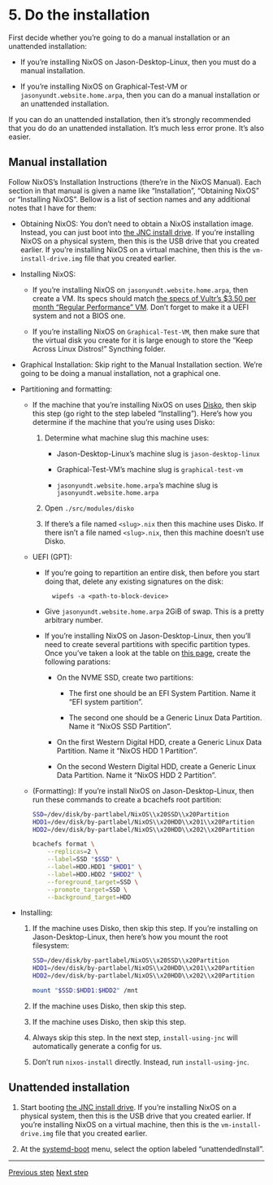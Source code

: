 <!--
SPDX-FileNotice: 🅭🄍1.0 This file is dedicated to the public domain using the CC0 1.0 Universal Public Domain Dedication <https://creativecommons.org/publicdomain/zero/1.0/>.
SPDX-FileContributor: Jason Yundt <jason@jasonyundt.email> (2021–2024)
-->

# 5. Do the installation

First decide whether you’re going to do a manual installation or an unattended
installation:

- If you’re installing NixOS on Jason-Desktop-Linux, then you must do a manual
installation.

- If you’re installing NixOS on Graphical-Test-VM or
`jasonyundt.website.home.arpa`, then you can do a manual installation or an
unattended installation.

If you can do an unattended installation, then it’s strongly recommended that
you do do an unattended installation. It’s much less error prone. It’s also
easier.

## Manual installation

Follow NixOS’s Installation Instructions (there’re in the NixOS Manual). Each
section in that manual is given a name like “Installation”, “Obtaining NixOS”
or “Installing NixOS”. Bellow is a list of section names and any additional
notes that I have for them:

- Obtaining NixOS: You don’t need to obtain a NixOS installation image. Instead,
you can just boot into [the JNC install drive](./Step%204.md). If you’re
installing NixOS on a physical system, then this is the USB drive that you
created earlier. If you’re installing NixOS on a virtual machine, then this is
the `vm-install-drive.img` file that you created earlier.

- Installing NixOS:
	- If you’re installing NixOS on `jasonyundt.website.home.arpa`, then
	create a VM. Its specs should match [the specs of Vultr’s $3.50 per
	month “Regular Performance”
	VM](https://www.vultr.com/pricing/#cloud-compute). Don’t forget to
	make it a UEFI system and not a BIOS one.

	- If you’re installing NixOS on `Graphical-Test-VM`, then make sure that
	the virtual disk you create for it is large enough to store the “Keep
	Across Linux Distros!” Syncthing folder.

- Graphical Installation: Skip right to the Manual Installation section. We’re
going to be doing a manual installation, not a graphical one.

- Partitioning and formatting:

	- If the machine that you’re installing NixOS on uses
	[Disko](https://github.com/nix-community/disko), then skip this step (go
	right to the step labeled “Installing”). Here’s how you determine if the
	machine that you’re using uses Disko:

		1. Determine what machine slug this machine uses:

			- Jason-Desktop-Linux’s machine slug is
			`jason-desktop-linux`

			- Graphical-Test-VM’s machine slug is
			`graphical-test-vm`

			- `jasonyundt.website.home.arpa`’s machine slug is
			`jasonyundt.website.home.arpa`

		2. Open `./src/modules/disko`

		3. If there’s a file named `<slug>.nix` then this
		machine uses Disko. If there isn’t a file named
		`<slug>.nix`, then this machine doesn’t use Disko.

	- UEFI (GPT):

		- If you’re going to repartition an entire disk, then
		before you start doing that, delete any existing signatures on
		the disk:

				wipefs -a <path-to-block-device>

		- Give `jasonyundt.website.home.arpa` 2GiB of swap. This
		is a pretty arbitrary number.

		- If you’re installing NixOS on Jason-Desktop-Linux, then you’ll
		need to create several partitions with specific partition types.
		Once you’ve taken a look at the table on [this page], create the
		following parations:

			- On the NVME SSD, create two partitions:

				- The first one should be an EFI System
				Partition. Name it “EFI system partition”.

				- The second one should be a Generic Linux Data
				Partition. Name it “NixOS SSD Partition”.

			- On the first Western Digital HDD, create a Generic
			Linux Data Partition. Name it “NixOS HDD 1 Partition”.

			- On the second Western Digital HDD, create a Generic
			Linux Data Partition. Name it “NixOS HDD 2 Partition”.

	- (Formatting): If you’re install NixOS on Jason-Desktop-Linux, then run
	these commands to create a bcachefs root partition:

		```bash
		SSD=/dev/disk/by-partlabel/NixOS\\x20SSD\\x20Partition
		HDD1=/dev/disk/by-partlabel/NixOS\\x20HDD\\x201\\x20Partition
		HDD2=/dev/disk/by-partlabel/NixOS\\x20HDD\\x202\\x20Partition

		bcachefs format \
			--replicas=2 \
			--label=SSD "$SSD" \
			--label=HDD.HDD1 "$HDD1" \
			--label=HDD.HDD2 "$HDD2" \
			--foreground_target=SSD \
			--promote_target=SSD \
			--background_target=HDD
		```

- Installing:

	1. If the machine uses Disko, then skip this step. If you’re installing
	on Jason-Desktop-Linux, then here’s how you mount the root filesystem:

		```bash
		SSD=/dev/disk/by-partlabel/NixOS\\x20SSD\\x20Partition
		HDD1=/dev/disk/by-partlabel/NixOS\\x20HDD\\x201\\x20Partition
		HDD2=/dev/disk/by-partlabel/NixOS\\x20HDD\\x202\\x20Partition

		mount "$SSD:$HDD1:$HDD2" /mnt
		```

	2. If the machine uses Disko, then skip this step.

	3. If the machine uses Disko, then skip this step.

	4. Always skip this step. In the next step, `install-using-jnc`
	will automatically generate a config for us.

	5. Don’t run `nixos-install` directly. Instead, run `install-using-jnc`.

[this page]: https://uapi-group.org/specifications/specs/discoverable_partitions_specification/#defined-partition-type-uuids

## Unattended installation

1. Start booting [the JNC install drive](./Step%204.md). If you’re installing
NixOS on a physical system, then this is the USB drive that you created earlier.
If you’re installing NixOS on a virtual machine, then this is the
`vm-install-drive.img` file that you created earlier.

2. At the [systemd-boot](https://systemd.io/BOOT) menu, select the option
labeled “unattendedInstall”.

---

[Previous step](./Step%204.md) [Next step](./Step%206.md)

